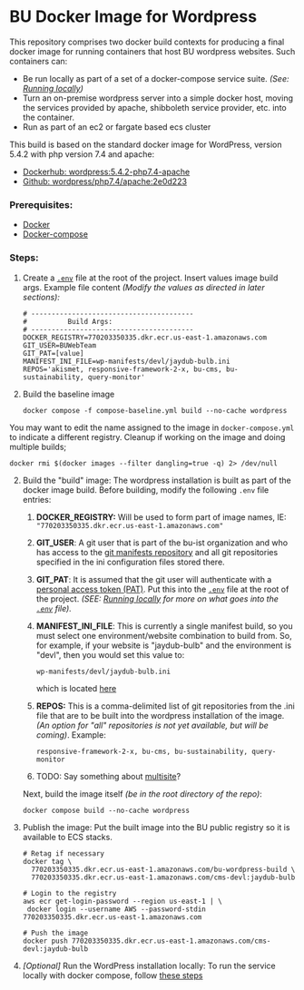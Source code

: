 # BU Docker Image for Wordpress

This repository comprises two docker build contexts for producing a final docker image for running containers that host BU wordpress websites.
Such containers can:

- Be run locally as part of a set of a docker-compose service suite. *(See: [Running locally](./local.md))*
- Turn an on-premise wordpress server into a simple docker host, moving the services provided by apache, shibboleth service provider, etc. into the container. 
- Run as part of an ec2 or fargate based ecs cluster

This build is based on the standard docker image for WordPress, version 5.4.2 with php version 7.4 and apache:

-  [Dockerhub: wordpress:5.4.2-php7.4-apache](https://hub.docker.com/layers/library/wordpress/5.4.2-php7.4-apache/images/sha256-592909e2dfca9b4c0a776d4e76023679b02d5df96bb751481f4f5d53ccfe1f02?context=explore)
- [Github: wordpress/php7.4/apache:2e0d223](https://github.com/docker-library/wordpress/tree/2e0d223a67a645307559e05f3fa4a154b2bbb983/php7.4/apache)

### Prerequisites:

- [Docker](https://docs.docker.com/get-docker/)
- [Docker-compose](https://docs.docker.com/compose/install/)

### Steps:

1. Create a [`.env`](https://docs.docker.com/compose/environment-variables/set-environment-variables/#substitute-with-an-env-file) file at the root of the project. Insert values image build args.
   Example file content *(Modify the values as directed in later sections):*

   ```
   # ----------------------------------------
   #          Build Args:
   # ----------------------------------------
   DOCKER_REGISTRY=770203350335.dkr.ecr.us-east-1.amazonaws.com
   GIT_USER=BUWebTeam
   GIT_PAT=[value]
   MANIFEST_INI_FILE=wp-manifests/devl/jaydub-bulb.ini
   REPOS='akismet, responsive-framework-2-x, bu-cms, bu-sustainability, query-monitor'
   ```

1. Build the baseline image

   ```
   docker compose -f compose-baseline.yml build --no-cache wordpress
   ```
   

You may want to edit the name assigned to the image in `docker-compose.yml` to indicate a different registry.
   Cleanup if working on the image and doing multiple builds;

   ```
   docker rmi $(docker images --filter dangling=true -q) 2> /dev/null
   ```

2. Build the "build" image:
   The wordpress installation is built as part of the docker image build. Before building, modify the following `.env` file entries:

   1. **DOCKER_REGISTRY:** Will be used to form part of image names, IE: `"770203350335.dkr.ecr.us-east-1.amazonaws.com"`

   1. **GIT_USER**: A git user that is part of the bu-ist organization and who has access to the [git manifests repository](https://github.com/bu-ist/wp-manifests/tree/master) and all git repositories specified in the ini configuration files stored there.

   3. **GIT_PAT**: It is assumed that the git user will authenticate with a [personal access token (PAT)](https://docs.github.com/en/authentication/keeping-your-account-and-data-secure/managing-your-personal-access-tokens). Put this into the [`.env`](https://docs.docker.com/compose/environment-variables/set-environment-variables/#substitute-with-an-env-file) file at the root of the project.
      *(SEE: [Running locally](./docs/run-locally.md) for more on what goes into the [`.env`](https://docs.docker.com/compose/environment-variables/set-environment-variables/#substitute-with-an-env-file) file).*
   
   4. **MANIFEST_INI_FILE**: This is currently a single manifest build, so you must select one environment/website combination to build from. So, for example, if your website is "jaydub-bulb" and the environment is "devl", then you would set this value to:
   
      ```
      wp-manifests/devl/jaydub-bulb.ini
      ```
   
      which is located [here](https://github.com/bu-ist/wp-manifests/blob/master/devl/jaydub-bulb.ini)
   
   4. **REPOS:** This is a comma-delimited list of git repositories from the .ini file that are to be built into the wordpress installation of the image. *(An option for "all" repositories is not yet available, but will be coming)*. Example:
   
      ```
      responsive-framework-2-x, bu-cms, bu-sustainability, query-monitor
      ```
      
   6. TODO: Say something about [multisite](https://wordpress.org/documentation/article/wordpress-glossary/#multisite)?
   
   Next, build the image itself *(be in the root directory of the repo)*:
   
   ```
   docker compose build --no-cache wordpress
   ```
   
3. Publish the image:
   Put the built image into the BU public registry so it is available to ECS stacks.
   
   ```
   # Retag if necessary
   docker tag \
     770203350335.dkr.ecr.us-east-1.amazonaws.com/bu-wordpress-build \
     770203350335.dkr.ecr.us-east-1.amazonaws.com/cms-devl:jaydub-bulb
   
   # Login to the registry
   aws ecr get-login-password --region us-east-1 | \
   	docker login --username AWS --password-stdin 770203350335.dkr.ecr.us-east-1.amazonaws.com
   
   # Push the image
   docker push 770203350335.dkr.ecr.us-east-1.amazonaws.com/cms-devl:jaydub-bulb
   ```
   
4. *[Optional]* Run the WordPress installation locally:
   To run the service locally with docker compose, follow [these steps](./docs/run-locally.md)

